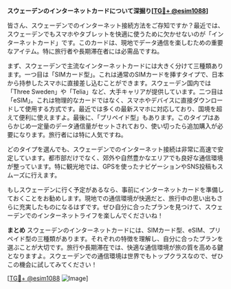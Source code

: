 **スウェーデンのインターネットカードについて深掘り[[TG💪+ @esim1088](https://t.me/s/esim1088)]**

皆さん、スウェーデンでのインターネット接続方法をご存知ですか？最近では、スウェーデンでもスマホやタブレットを快適に使うために欠かせないのが「インターネットカード」です。このカードは、現地でデータ通信を楽しむための重要なアイテム。特に旅行者や長期滞在者には必需品ですね。

まず、スウェーデンで主流なインターネットカードには大きく分けて三種類あります。一つ目は「SIMカード型」。これは通常のSIMカードを挿すタイプで、日本から持参したスマホに直接差し込むことができます。スウェーデン国内では「Three Sweden」や「Telia」など、大手キャリアが提供しています。二つ目は「eSIM」。これは物理的なカードではなく、スマホやデバイスに直接ダウンロードして使用する方式です。最近では多くの最新スマホに対応しており、国境を超えて便利に使えますよ。最後に、「プリペイド型」もあります。このタイプはあらかじめ一定量のデータ通信量がセットされており、使い切ったら追加購入が必要になります。旅行者には特に人気ですね。

どのタイプを選んでも、スウェーデンでのインターネット接続は非常に高速で安定しています。都市部だけでなく、郊外や自然豊かなエリアでも良好な通信環境が整っています。特に観光地では、GPSを使ったナビゲーションやSNS投稿もスムーズに行えます。

もしスウェーデンに行く予定があるなら、事前にインターネットカードを準備しておくことをお勧めします。現地での通信環境が快適だと、旅行中の思い出もさらに充実したものになるはずです。ぜひ自分に合ったプランを見つけて、スウェーデンでのインターネットライフを楽しんでくださいね！

**まとめ**
スウェーデンのインターネットカードには、SIMカード型、eSIM、プリペイド型の三種類があります。それぞれの特徴を理解し、自分に合ったプランを選ぶことが大切です。旅行や長期滞在では、快適な通信環境が旅の質を高める鍵となりますよ。スウェーデンでの通信環境は世界でもトップクラスなので、ぜひこの機会に試してみてください！

[[TG💪+ @esim1088](https://t.me/s/esim1088) ![Image](https://i.postimg.cc/Y0z9fWf4/image.png)]